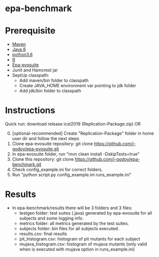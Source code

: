 # epa-benchmark

# Prerequisite
- [Maven](https://maven.apache.org/download.cgi)
- [Java 8](https://www.oracle.com/technetwork/java/javase/downloads/jdk8-downloads-2133151.html)
- [python3.6](https://www.python.org/downloads/release/python-360/)
- [R](https://www.r-project.org/)
- [Epa-evosuite](https://github.com/j-godoy/epa-evosuite)
- Junit and Hamcrest jar
- SeptUp classpath:
	- Add maven/bin folder to classpath
	- Create JAVA_HOME environment var pointing to jdk folder
	- Add jdk/bin folder to classpath

# Instructions
Quick run: download release icst2019 (Replication-Package.zip) OR

0) [optional-recommended] Create "Replication-Package" folder in home user dir and follow the next steps
1) Clone epa-evosuite repository: git clone https://github.com/j-godoy/epa-evosuite.git
2) In epa-evosuite folder, run "mvn clean install -DskipTests=true"
3) Clone this repository: git clone https://github.com/j-godoy/epa-benchmark.git
4) Check config_example.ini for correct folders.
5) Run "python script.py config_example.ini runs_example.ini"

# Results
- In epa-benchmark/results there will be 3 folders and 3 files:
  - testgen folder: test suites (.java) generated by epa-evosuite for all subjects and some logging info.
  - metrics folder: all metrics generated by the test suites.
  - subjects folder: bin files for all subjects executed.
  - results.csv: final results
  - pit_histogram.csv: histogram of pit mutants for each subject
  - mujava_histogram.csv: histogram of mujava mutants (only valid when is executed with mujava option in runs_example.ini)
  
